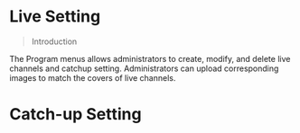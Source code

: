 # Live Setting

>Introduction

The Program menus allows administrators to create, modify, and delete live channels and catchup setting. Administrators can upload corresponding images to match the covers of live channels. 




# Catch-up Setting


